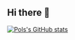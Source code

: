 ## Hi there 👋

[![Pols's GitHub stats](https://github-readme-stats.vercel.app/api?username=pfradera)](https://github.com/anuraghazra/github-readme-stats)

